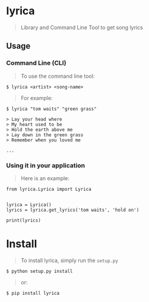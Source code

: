 # lyrica
> Library and Command Line Tool to get song lyrics


## Usage
### Command Line (CLI)
> To use the command line tool:

    $ lyrica <artist> <song-name>


> For example:

    $ lyrica "tom waits" "green grass"

    > Lay your head where
    > My heart used to be
    > Hold the earth above me
    > Lay down in the green grass
    > Remember when you loved me

    ...

### Using it in your application
> Here is an example:

    from lyrica.Lyrica import Lyrica

    
    lyrica = Lyrica()
    lyrics = lyrica.get_lyrics('tom waits', 'hold on')

    print(lyrics)

# Install
> To install lyrica, simply run the `setup.py`

    $ python setup.py install

> or:

    $ pip install lyrica
